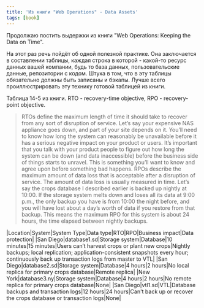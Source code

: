 ```yaml
---
title: 'Из книги "Web Operations" - Data Assets'
tags: [book]
---
```

Продолжаю постить выдержки из книги "Web Operations: Keeping the Data on Time".

На этот раз речь пойдёт об одной полезной практике. Она заключается в составлении таблицы, каждая строка в которой - какой-то ресурс данных вашей компании, будь то база данных, пользовательские данные, репозитории с кодом. Штука в том, что в эту таблицы обязательно должны быть записаны и бэкапы. Лучше всего проиллюстрировать эту технику готовой таблицей из книги.

Таблица 14-5 из книги.
RTO - recovery-time objective, RPO - recovery-point objective.

> RTOs define the maximum length of time it should take to recover from any sort of disruption of service. Let’s say your expensive NAS appliance goes down, and part of your site depends on it. You’ll need to know how long the system can reasonably be unavailable before it has a serious negative impact on your product or users. It’s important that you talk with your product people to figure out how long the system can be down (and data inaccessible) before the business side of things starts to unravel. This is something you’ll want to know and agree upon before something bad happens.
> RPOs describe the maximum amount of data loss that is acceptable after a disruption of service. The amount of data loss is usually measured in time. Let’s say the crops database I described earlier is backed up nightly at 10:00. If the storage system melts down and loses all its data at 9:00 p.m., the only backup you have is from 10:00 the night before, and you will have lost about a day’s worth of data if you restore from that backup. This means the maximum RPO for this system is about 24 hours, the time elapsed between nightly backups.

|Location|System|System Type|Data type|RTO|RPO|Business impact|Data protection|
|San Diego|database1.sd|Storage system|Database|10 minutes|15 minutes|Users can’t harvest crops or plant new crops|Nightly backups; local replication;  application-consistent snapshots every hour; continuously back up transaction logs from master to VTL|
|San Diego|database2.sd|Storage system|Database|4 hours|2 hours|No local replica for primary crops database|Remote replica|
|New York|database3.ny|Storage system|Database|4 hours|2 hours|No remote replica for primary crops database|None|
|San Diego|vtl1.sd|VTL|Database backups and transaction logs|12 hours|24 hours|Can't back up or recover the crops database or transaction logs|None|
